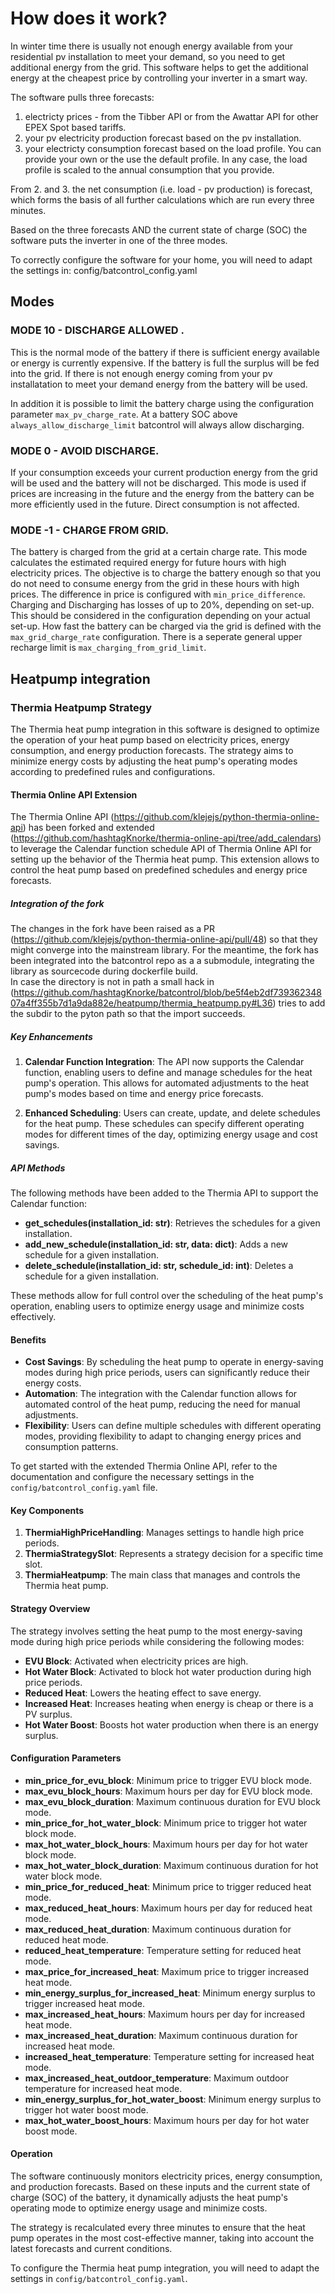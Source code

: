 # How does it work?

In winter time there is usually not enough energy available from your residential pv installation to meet your demand, so you need to get additional energy from the grid. 
This software helps to get the additional energy at the cheapest price by controlling your inverter in a smart way.

The software pulls three forecasts:

1. electricty prices - from the Tibber API or from the Awattar API for other EPEX Spot based tariffs.
2. your pv electricity production forecast based on the pv installation.
3. your electricty consumption forecast based on the load profile. You can provide your own or the use the default profile. In any case, the load profile is scaled to the annual consumption that you provide.

From 2. and 3. the net consumption (i.e. load - pv production) is forecast, which forms the basis of all further calculations which are run every three minutes.

Based on the three forecasts AND the current state of charge (SOC) the software puts the inverter in one of the three modes.

To correctly configure the software for your home, you will need to adapt the settings in: config/batcontrol_config.yaml

## Modes

### MODE 10 - DISCHARGE ALLOWED . 
This is the normal mode of the battery if there is sufficient energy available or energy is currently expensive. If the battery is full the surplus will be fed into the grid. If there is not enough energy coming from your pv installatation to meet your demand energy from the battery will be used. 

In addition it is possible to limit the battery charge using the configuration parameter ``max_pv_charge_rate``. At a battery SOC above ``always_allow_discharge_limit`` batcontrol will always allow discharging.

### MODE 0 - AVOID DISCHARGE. 
If your consumption exceeds your current production energy from the grid will be used and the battery will not be discharged. This mode is used if prices are increasing in the future and the energy from the battery can be more efficiently used in the future. Direct consumption is not affected.

### MODE -1 - CHARGE FROM GRID. 
The battery is charged from the grid at a certain charge rate. This mode calculates the estimated required energy for future hours with high electricity prices. The objective is to charge the battery enough so that you do not need to consume energy from the grid in these hours with high prices.
The difference in price is configured with ``min_price_difference``. Charging and Discharging has losses of up to 20%, depending on set-up. This should be considered in the configuration depending on your actual set-up.
How fast the battery can be charged via the grid is defined with the ``max_grid_charge_rate`` configuration. There is a seperate general upper recharge limit is ``max_charging_from_grid_limit``.

## Heatpump integration
### Thermia Heatpump Strategy

The Thermia heat pump integration in this software is designed to optimize the operation of your heat pump based on electricity prices, energy consumption, and energy production forecasts. The strategy aims to minimize energy costs by adjusting the heat pump's operating modes according to predefined rules and configurations.

#### Thermia Online API Extension

The Thermia Online API (https://github.com/klejejs/python-thermia-online-api) has been forked and extended (https://github.com/hashtagKnorke/thermia-online-api/tree/add_calendars) to leverage the Calendar function schedule API of Thermia Online API for setting up the behavior of the Thermia heat pump. This extension allows to control the heat pump based on predefined schedules and energy price forecasts.

##### Integration of the fork
The changes in the fork have been raised as a PR (https://github.com/klejejs/python-thermia-online-api/pull/48) so that they might converge into the mainstream library. For the meantime, the fork has been integrated into the batcontrol repo as a a submodule, integrating the library as sourcecode during dockerfile build.  
In case the directory is not in path a small hack in (https://github.com/hashtagKnorke/batcontrol/blob/be5f4eb2df73936234807a4ff355b7d1a9da882e/heatpump/thermia_heatpump.py#L36) tries to add the subdir to the pyton path so that the import succeeds.

##### Key Enhancements

1. **Calendar Function Integration**: The API now supports the Calendar function, enabling users to define and manage schedules for the heat pump's operation. This allows for automated adjustments to the heat pump's modes based on time and energy price forecasts.

2. **Enhanced Scheduling**: Users can create, update, and delete schedules for the heat pump. These schedules can specify different operating modes for different times of the day, optimizing energy usage and cost savings.

##### API Methods

The following methods have been added to the Thermia API to support the Calendar function:

- **get_schedules(installation_id: str)**: Retrieves the schedules for a given installation.
- **add_new_schedule(installation_id: str, data: dict)**: Adds a new schedule for a given installation.
- **delete_schedule(installation_id: str, schedule_id: int)**: Deletes a schedule for a given installation.

These methods allow for full control over the scheduling of the heat pump's operation, enabling users to optimize energy usage and minimize costs effectively.

#### Benefits

- **Cost Savings**: By scheduling the heat pump to operate in energy-saving modes during high price periods, users can significantly reduce their energy costs.
- **Automation**: The integration with the Calendar function allows for automated control of the heat pump, reducing the need for manual adjustments.
- **Flexibility**: Users can define multiple schedules with different operating modes, providing flexibility to adapt to changing energy prices and consumption patterns.

To get started with the extended Thermia Online API, refer to the documentation and configure the necessary settings in the `config/batcontrol_config.yaml` file.

#### Key Components

1. **ThermiaHighPriceHandling**: Manages settings to handle high price periods.
2. **ThermiaStrategySlot**: Represents a strategy decision for a specific time slot.
3. **ThermiaHeatpump**: The main class that manages and controls the Thermia heat pump.

#### Strategy Overview

The strategy involves setting the heat pump to the most energy-saving mode during high price periods while considering the following modes:

- **EVU Block**: Activated when electricity prices are high.
- **Hot Water Block**: Activated to block hot water production during high price periods.
- **Reduced Heat**: Lowers the heating effect to save energy.
- **Increased Heat**: Increases heating when energy is cheap or there is a PV surplus.
- **Hot Water Boost**: Boosts hot water production when there is an energy surplus.

#### Configuration Parameters

- **min_price_for_evu_block**: Minimum price to trigger EVU block mode.
- **max_evu_block_hours**: Maximum hours per day for EVU block mode.
- **max_evu_block_duration**: Maximum continuous duration for EVU block mode.
- **min_price_for_hot_water_block**: Minimum price to trigger hot water block mode.
- **max_hot_water_block_hours**: Maximum hours per day for hot water block mode.
- **max_hot_water_block_duration**: Maximum continuous duration for hot water block mode.
- **min_price_for_reduced_heat**: Minimum price to trigger reduced heat mode.
- **max_reduced_heat_hours**: Maximum hours per day for reduced heat mode.
- **max_reduced_heat_duration**: Maximum continuous duration for reduced heat mode.
- **reduced_heat_temperature**: Temperature setting for reduced heat mode.
- **max_price_for_increased_heat**: Maximum price to trigger increased heat mode.
- **min_energy_surplus_for_increased_heat**: Minimum energy surplus to trigger increased heat mode.
- **max_increased_heat_hours**: Maximum hours per day for increased heat mode.
- **max_increased_heat_duration**: Maximum continuous duration for increased heat mode.
- **increased_heat_temperature**: Temperature setting for increased heat mode.
- **max_increased_heat_outdoor_temperature**: Maximum outdoor temperature for increased heat mode.
- **min_energy_surplus_for_hot_water_boost**: Minimum energy surplus to trigger hot water boost mode.
- **max_hot_water_boost_hours**: Maximum hours per day for hot water boost mode.

#### Operation

The software continuously monitors electricity prices, energy consumption, and production forecasts. Based on these inputs and the current state of charge (SOC) of the battery, it dynamically adjusts the heat pump's operating mode to optimize energy usage and minimize costs.

The strategy is recalculated every three minutes to ensure that the heat pump operates in the most cost-effective manner, taking into account the latest forecasts and current conditions.

To configure the Thermia heat pump integration, you will need to adapt the settings in `config/batcontrol_config.yaml`.
